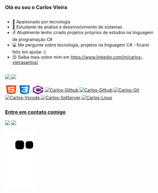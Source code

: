 ### Olá eu sou o Carlos Vieira
##
- 👋 Apaixonado por tecnologia
- 👀 Estudante de análise e desenvolvimento de sistemas
- ✌  Atualmente tenho criado projetos próprios de estudos na linguagem de programação C#
- 💻 Me pergunte sobre tecnologia, projetos na linguagem C# - ficarei feliz em ajudar :)
- 😊 Saiba mais sobre mim em https://www.linkedin.com/in/carlos-vieirasantos/

<br>
<div>
<a href="https://github.com/CVieiraSantos">
  <img height="180em" src="https://github-readme-stats.vercel.app/api?username=CVieiraSantos&show_icons=true&theme=vision-friendly-dark&include_all_commits=true&count_private=true"/>
  <img height="180em" src="https://github-readme-stats.vercel.app/api/top-langs/?username=rafaballerini&layout=compact&langs_count=7&theme=chartreuse-dark "/>
</div>


  <div style="display: inline_block"><br>
  
  <img align="center" alt="Carlos-HTML" height="30" width="40" src="https://raw.githubusercontent.com/devicons/devicon/master/icons/html5/html5-original.svg">
  <img align="center" alt="Carlos-CSS" height="30" width="40" src="https://raw.githubusercontent.com/devicons/devicon/master/icons/css3/css3-original.svg">
  <img align="center" alt="Carlos-Csharp" height="30" width="40" src="https://raw.githubusercontent.com/devicons/devicon/master/icons/csharp/csharp-original.svg">
  <img align="center" alt="Carlos-Github" height="30" width="40" src="https://cdn.jsdelivr.net/gh/devicons/devicon/icons/github/github-original.svg" /> 
  <img align="center" alt="Carlos-Github" height="30" width="40" src="https://cdn.jsdelivr.net/gh/devicons/devicon/icons/github/github-original.svg" />
  <img align="center" alt="Carlos-Git" height="30" width="40" src="https://cdn.jsdelivr.net/gh/devicons/devicon/icons/git/git-plain-wordmark.svg" />              
  <img align="center" alt="Carlos-Vscode" height="30" width="40" src="https://cdn.jsdelivr.net/gh/devicons/devicon/icons/vscode/vscode-original.svg" />
  <img align="center" alt="Carlos-SqlServer" height="30" width="40" src="https://img.icons8.com/color/48/000000/microsoft-sql-server.png"/>
  <img align="center" alt="Carlos-Linux" height="30" width="40" src="https://cdn.jsdelivr.net/gh/devicons/devicon/icons/linux/linux-original.svg" />
          

  </div>
  
  ##
  
  ### Entre em contato comigo
  <div> 
  
  <a href = "mailto:carlos.eduvieirasantos@gmail.com"><img src="https://img.shields.io/badge/-Gmail-%23333?style=for-the-badge&logo=gmail&logoColor=white" target="_blank"></a>
  <a href="https://www.linkedin.com/in/carlos-vieirasantos/" target="_blank"><img src="https://img.shields.io/badge/-LinkedIn-%230077B5?style=for-the-badge&logo=linkedin&logoColor=white" target="_blank"></a> 
  
</div>
  
 <div> 
  
 
  ![Snake animation](https://github.com/rafaballerini/rafaballerini/blob/output/github-contribution-grid-snake.svg)
 
</div>
